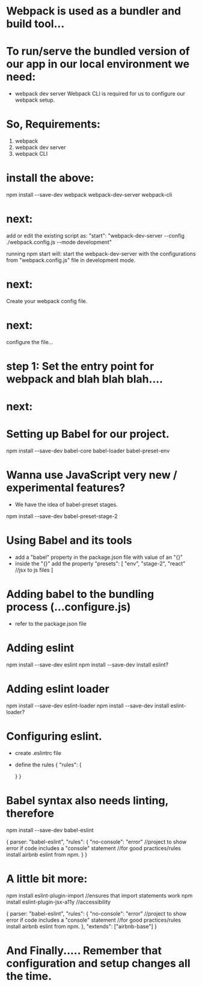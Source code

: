 
# Webpack is used as a bundler and build tool...
# To run/serve the bundled version of our app in our local environment we need:
- webpack dev server
Webpack CLI is required for us to configure our webpack setup.

# So, Requirements:
1. webpack
2. webpack dev server
3. webpack CLI

# install the above:
npm install --save-dev webpack webpack-dev-server webpack-cli

# next:
add or edit the existing script as:
"start": "webpack-dev-server --config ./webpack.config.js --mode development"

running npm start will: start the webpack-dev-server with the configurations from "webpack.config.js" file in development mode.

# next:
Create your webpack config file.

# next:
configure the file...
# step 1: Set the entry point for webpack and blah blah blah....

# next:

# Setting up Babel for our project.

npm install --save-dev babel-core babel-loader babel-preset-env

# Wanna use JavaScript very new / experimental features?
- We have the idea of babel-preset stages.

npm install --save-dev babel-preset-stage-2

# Using Babel and its tools

- add a "babel" property in the package.json file with value of an "{}"
- inside the "{}" add the property "presets": [
    "env",
    "stage-2",
    "react" //jsx to js files
]

# Adding babel to the bundling process (...configure.js)
- refer to the package.json file

# Adding eslint

npm install --save-dev eslint
npm install --save-dev install eslint?

# Adding eslint loader
npm install --save-dev eslint-loader
npm install --save-dev install eslint-loader?

# Configuring eslint.

- create .eslintrc file
- define the rules
{
    "rules": {

    }
}

# Babel syntax also needs linting, therefore

npm install --save-dev babel-eslint

{
    parser: "babel-eslint",
    "rules": {
        "no-console": "error" //project to show error if code includes a "console" statement
        //for good practices/rules install airbnb eslint from npm.
    }
}


# A little bit more:

npm install eslint-plugin-import //ensures that import statements work
npm install eslint-plugin-jsx-a11y //accessibility

{
    parser: "babel-eslint",
    "rules": {
        "no-console": "error" //project to show error if code includes a "console" statement
        //for good practices/rules install airbnb eslint from npm.
    },
    "extends": ["airbnb-base"]
}


# And Finally..... Remember that configuration and setup changes all the time.
